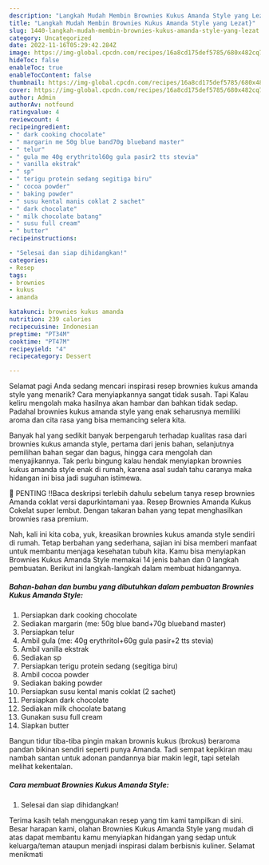 ```yaml
---
description: "Langkah Mudah Membin Brownies Kukus Amanda Style yang Lezat}"
title: "Langkah Mudah Membin Brownies Kukus Amanda Style yang Lezat}"
slug: 1440-langkah-mudah-membin-brownies-kukus-amanda-style-yang-lezat
category: Uncategorized
date: 2022-11-16T05:29:42.284Z
image: https://img-global.cpcdn.com/recipes/16a8cd175def5785/680x482cq70/brownies-kukus-amanda-style-foto-resep-utama.jpg
hideToc: false
enableToc: true
enableTocContent: false
thumbnail: https://img-global.cpcdn.com/recipes/16a8cd175def5785/680x482cq70/brownies-kukus-amanda-style-foto-resep-utama.jpg
cover: https://img-global.cpcdn.com/recipes/16a8cd175def5785/680x482cq70/brownies-kukus-amanda-style-foto-resep-utama.jpg
author: Admin
authorAv: notfound
ratingvalue: 4
reviewcount: 4
recipeingredient:
- " dark cooking chocolate"
- " margarin me 50g blue band70g blueband master"
- " telur"
- " gula me 40g erythritol60g gula pasir2 tts stevia"
- " vanilla ekstrak"
- " sp"
- " terigu protein sedang segitiga biru"
- " cocoa powder"
- " baking powder"
- " susu kental manis coklat 2 sachet"
- " dark chocolate"
- " milk chocolate batang"
- " susu full cream"
- " butter"
recipeinstructions:

- "Selesai dan siap dihidangkan!"
categories:
- Resep
tags:
- brownies
- kukus
- amanda

katakunci: brownies kukus amanda 
nutrition: 239 calories
recipecuisine: Indonesian
preptime: "PT34M"
cooktime: "PT47M"
recipeyield: "4"
recipecategory: Dessert

---
```



Selamat pagi Anda sedang mencari inspirasi resep brownies kukus amanda style yang menarik? Cara menyiapkannya sangat tidak susah. Tapi Kalau keliru mengolah maka hasilnya akan hambar dan bahkan tidak sedap. Padahal brownies kukus amanda style yang enak seharusnya memiliki aroma dan cita rasa yang bisa memancing selera kita.


Banyak hal yang sedikit banyak berpengaruh terhadap kualitas rasa dari brownies kukus amanda style, pertama dari jenis bahan, selanjutnya pemilihan bahan segar dan bagus, hingga cara mengolah dan menyajikannya. Tak perlu bingung kalau hendak menyiapkan brownies kukus amanda style enak di rumah, karena asal sudah tahu caranya maka hidangan ini bisa jadi suguhan istimewa.

📢 PENTING ‼️Baca deskripsi terlebih dahulu sebelum tanya resep brownies Amanda coklat versi dapurkintamani yaa. Resep Brownies Amanda Kukus Cokelat super lembut. Dengan takaran bahan yang tepat menghasilkan brownies rasa premium.


Nah, kali ini kita coba, yuk, kreasikan brownies kukus amanda style sendiri di rumah. Tetap berbahan yang sederhana, sajian ini bisa memberi manfaat untuk membantu menjaga kesehatan tubuh kita. Kamu bisa menyiapkan Brownies Kukus Amanda Style memakai 14 jenis bahan dan 0 langkah pembuatan. Berikut ini langkah-langkah dalam membuat hidangannya.

<!--inarticleads1-->

##### Bahan-bahan dan bumbu yang dibutuhkan dalam pembuatan Brownies Kukus Amanda Style:

1. Persiapkan  dark cooking chocolate
1. Sediakan  margarin (me: 50g blue band+70g blueband master)
1. Persiapkan  telur
1. Ambil  gula (me: 40g erythritol+60g gula pasir+2 tts stevia)
1. Ambil  vanilla ekstrak
1. Sediakan  sp
1. Persiapkan  terigu protein sedang (segitiga biru)
1. Ambil  cocoa powder
1. Sediakan  baking powder
1. Persiapkan  susu kental manis coklat (2 sachet)
1. Persiapkan  dark chocolate
1. Sediakan  milk chocolate batang
1. Gunakan  susu full cream
1. Siapkan  butter


Bangun tidur tiba-tiba pingin makan brownis kukus (brokus) beraroma pandan bikinan sendiri seperti punya Amanda. Tadi sempat kepikiran mau nambah santan untuk adonan pandannya biar makin legit, tapi setelah melihat kekentalan. 

<!--inarticleads2-->

##### Cara membuat Brownies Kukus Amanda Style:


1. Selesai dan siap dihidangkan!



Terima kasih telah menggunakan resep yang tim kami tampilkan di sini. Besar harapan kami, olahan Brownies Kukus Amanda Style yang mudah di atas dapat membantu kamu menyiapkan hidangan yang sedap untuk keluarga/teman ataupun menjadi inspirasi dalam berbisnis kuliner. Selamat menikmati
